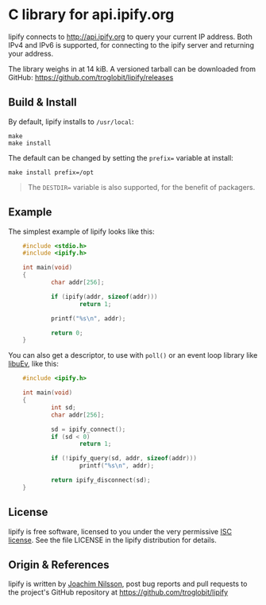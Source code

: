 C library for api.ipify.org
===========================

lipify connects to http://api.ipify.org to query your current IP address.
Both IPv4 and IPv6 is supported, for connecting to the ipify server and
returning your address.

The library weighs in at 14 kiB.  A versioned tarball can be downloaded
from GitHub: https://github.com/troglobit/lipify/releases


Build & Install
---------------

By default, lipify installs to `/usr/local`:

```
make
make install
```

The default can be changed by setting the `prefix=` variable at install:

```
make install prefix=/opt
```

> The `DESTDIR=` variable is also supported, for the benefit of packagers.


Example
-------

The simplest example of lipify looks like this:

```C
    #include <stdio.h>
    #include <ipify.h>

    int main(void)
    {
            char addr[256];

            if (ipify(addr, sizeof(addr)))
                    return 1;

            printf("%s\n", addr);

            return 0;
    }
```

You can also get a descriptor, to use with `poll()` or an event loop library like
[libuEv](https://github.com/troglobit/libuev), like this:


```C
    #include <ipify.h>

    int main(void)
    {
            int sd;
            char addr[256];

            sd = ipify_connect();
            if (sd < 0)
                    return 1;

            if (!ipify_query(sd, addr, sizeof(addr)))
                    printf("%s\n", addr);

            return ipify_disconnect(sd);
    }
```


License
-------

lipify is free software, licensed to you under the very permissive
[ISC license](https://en.wikipedia.org/wiki/ISC_license).  See the
file LICENSE in the lipify distribution for details.


Origin & References
-------------------

lipify is written by [Joachim Nilsson](http://troglobit.com), post
bug reports and pull requests to the project's GitHub repository at
https://github.com/troglobit/lipify
